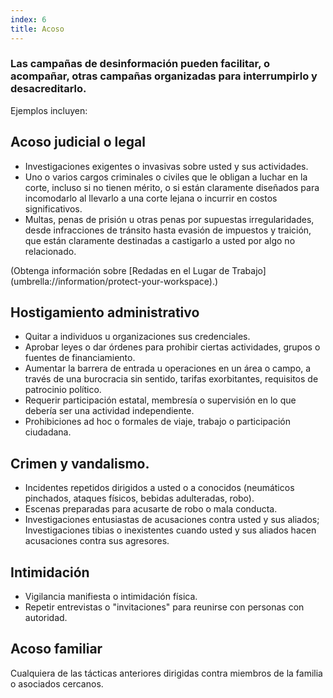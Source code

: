 ```yaml
---
index: 6
title: Acoso
---
```

### Las campañas de desinformación pueden facilitar, o acompañar, otras campañas organizadas para interrumpirlo y desacreditarlo.

Ejemplos incluyen:

## Acoso judicial o legal

* Investigaciones exigentes o invasivas sobre usted y sus actividades.
* Uno o varios cargos criminales o civiles que le obligan a luchar en la corte, incluso si no tienen mérito, o si están claramente diseñados para incomodarlo al llevarlo a una corte lejana o incurrir en costos significativos.
* Multas, penas de prisión u otras penas por supuestas irregularidades, desde infracciones de tránsito hasta evasión de impuestos y traición, que están claramente destinadas a castigarlo a usted por algo no relacionado.

(Obtenga información sobre [Redadas en el Lugar de Trabajo] (umbrella://information/protect-your-workspace).)

## Hostigamiento administrativo

* Quitar a individuos u organizaciones sus credenciales.
* Aprobar leyes o dar órdenes para prohibir ciertas actividades, grupos o fuentes de financiamiento.
* Aumentar la barrera de entrada u operaciones en un área o campo, a través de una burocracia sin sentido, tarifas exorbitantes, requisitos de patrocinio político.
* Requerir participación estatal, membresía o supervisión en lo que debería ser una actividad independiente.
* Prohibiciones ad hoc o formales de viaje, trabajo o participación ciudadana.

## Crimen y vandalismo.

* Incidentes repetidos dirigidos a usted o a conocidos (neumáticos pinchados, ataques físicos, bebidas adulteradas, robo).
* Escenas preparadas para acusarte de robo o mala conducta.
* Investigaciones entusiastas de acusaciones contra usted y sus aliados; Investigaciones tibias o inexistentes cuando usted y sus aliados hacen acusaciones contra sus agresores.

## Intimidación

* Vigilancia manifiesta o intimidación física.
* Repetir entrevistas o "invitaciones" para reunirse con personas con autoridad.

## Acoso familiar

Cualquiera de las tácticas anteriores dirigidas contra miembros de la familia o asociados cercanos.